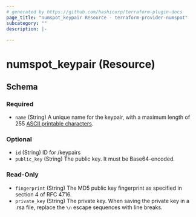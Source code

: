 ```yaml
---
# generated by https://github.com/hashicorp/terraform-plugin-docs
page_title: "numspot_keypair Resource - terraform-provider-numspot"
subcategory: ""
description: |-
  
---
```


# numspot_keypair (Resource)





<!-- schema generated by tfplugindocs -->
## Schema

### Required

- `name` (String) A unique name for the keypair, with a maximum length of 255 [ASCII printable characters](https://en.wikipedia.org/wiki/ASCII#Printable_characters).

### Optional

- `id` (String) ID for /keypairs
- `public_key` (String) The public key. It must be Base64-encoded.

### Read-Only

- `fingerprint` (String) The MD5 public key fingerprint as specified in section 4 of RFC 4716.
- `private_key` (String) The private key. When saving the private key in a .rsa file, replace the `\n` escape sequences with line breaks.
